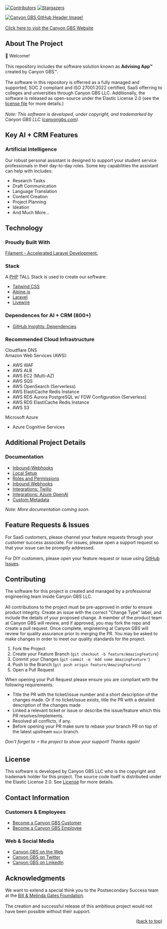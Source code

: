 <div id="top"></div>

<!-- PROJECT SHIELDS -->
<!--[![Forks][forks-shield]][forks-url]-->
<!--[![Issues][issues-shield]][issues-url]-->
[![Contributors][contributors-shield]][contributors-url]
[![Stargazers][stars-shield]][stars-url]

<!-- PROJECT LOGO -->
[![Canyon GBS GitHub Header Image!](https://s3.us-west-2.amazonaws.com/canyongbs.com/LinkedIn-CompanyCoverImage.png "Canyyon GBS GitHub Header Image")](https://canyongbs.com)\
\
[Click here to visit the Canyon GBS Website](https://canyongbs.com/)

<!-- ABOUT THE PROJECT -->
## About The Project

👋 Welcome!\
\
This repository includes the software solution known as __Advising App™__ created by Canyon GBS™. \
\
The software in this repository is offerred as a fully managed and supported, SOC 2 compliant and ISO 27001:2022 certified, SaaS offerring to colleges and universities through Canyon GBS LLC. Additionally, the software is released as open-source under the Elastic License 2.0 (see the [license file](./LICENSE) for more details.)\
\
_Note: This software is developed, under copyright, and trademarked by Canyon GBS LLC ([canyongbs.com](https://canyongbs.com))._

## Key AI + CRM Features

### Artificial Intelligence

Our robust personal assistant is designed to support your student service professionals in their day-to-day roles. Some key capabilities the assistant can help with includes:

* Research Tasks
* Draft Communication
* Language Translation
* Content Creation
* Project Planning
* Ideation
* And Much More...

## Technology
### Proudly Built With

[Filament - Accelerated Laravel Development.](https://filamentphp.com/)

### Stack
A [PHP](https://php.net) TALL Stack is used to create our software:

* [Tailwind CSS](https://tailwindcss.com/)
* [Alpine.js](https://alpinejs.dev)
* [Laravel](https://laravel.com/)
* [Livewire](https://laravel-livewire.com/)

### Dependences for AI + CRM (800+)

* [GitHub Insights: Dependencies](https://github.com/canyongbs/aidingapp/network/dependencies)

### Recommended Cloud Infrastructure

Cloudflare DNS<br>
Amazon Web Services (AWS):
* AWS WAF
* AWS ALB
* AWS EC2 (Multi-AZ)
* AWS SQS
* AWS OpenSearch (Serverless)
* AWS ElastiCache Redis Instance
* AWS RDS Aurora PostgreSQL w/ FDW Configuration (Serverless)
* AWS RDS ElastiCache Redis Instance
* AWS S3

Microsoft Azure
* Azure Cognitive Services

## Additional Project Details
### Documentation

* [Inbound-Webhooks](./docs/inbound-webhooks.md)
* [Local Setup](./docs/local-setup.md)
* [Roles and Permissions](./docs/roles-and-permissions.md)
* [Inbound Webhooks](./docs/inbound-webhooks.md)
* [Integrations: Twilio](./docs/integrations/twilio.md)
* [Integrations: Azure OpenAI](./docs/integrations/azure_open_ai.md)
* [Custom Metadata](./docs/custom-metadata.md)

_Note: More documentation coming soon._

## Feature Requests & Issues

For SaaS customers, please channel your feature requests through your customer success associate. For issues, please open a support request so that your issue can be promptly addressed.\
\
For DIY customers, please open your feature request or issue using [GitHub Issues](https://github.com/canyongbs/aidingapp/issues).

## Contributing

The software for this project is created and managed by a professional engineering team inside Canyon GBS LLC.\
\
All contributions to the project must be pre-approved in order to ensure product integrity. Create an issue with the correct "Change Type" label, and include the details of your proposed change. A member of the product team at Canyon GBS will review, and if approved, you may fork the repo and create a pull request. Once complete, engineering at Canyon GBS will review for quality assurance prior to merging the PR. You may be asked to make changes in order to meet our quality standards for the project.

1. Fork the Project
2. Create your Feature Branch (`git checkout -b feature/AmazingFeature`)
3. Commit your Changes (`git commit -m 'Add some AmazingFeature'`)
4. Push to the Branch (`git push origin feature/AmazingFeature`)
5. Open a Pull Request

When opening your Pull Request please ensure you are compliant with the following requirements:

* Title the PR with the ticket/issue number and a short description of the changes made. Or if no ticket/issue exists, title the PR with a detailed description of the changes made
* Linked a relevant ticket or issue or describe the issue/feature which this PR resolves/implements.
* Resolved all conflicts, if any.
* Before opening your PR make sure to rebase your branch PR on top of the latest upstream `main` branch.

_Don't forget to ⭐ the project to show your support! Thanks again!_

## License

This software is developed by Canyon GBS LLC who is the copyright and trademark holder for this project. The source code itself is distributed under the Elastic License 2.0. See [License](./LICENSE) for more details.

## Contact Information

### Customers & Employees

* [Become a Canyon GBS Customer](https://canyongbs.com/work-with-us)
* [Become a Canyon GBS Employee](https://canyongbs.com/our-mission/work-culture/)

### Web & Social Media

* [Canyon GBS on the Web](https://canyongbs.com)
* [Canyon GBS on Twitter](https://twitter.com/canyongbs)
* [Canyon GBS on LinkedIn](https://linkedin.com/company/canyongbs)

## Acknowledgments

We want to extend a special think you to the Postsecondary Success team at the [Bill & Melinda Gates Foundation](https://www.gatesfoundation.org/our-work/programs/us-program/postsecondary-success).
\
\
The creation and successful release of this ambitious project would not have been possible without their support.

<p align="right">(<a href="#top">back to top</a>)</p>

<!-- MARKDOWN LINKS & IMAGES -->
<!-- https://www.markdownguide.org/basic-syntax/#reference-style-links -->
[contributors-shield]: https://img.shields.io/github/contributors/canyongbs/aidingapp.svg?style=for-the-badge
[contributors-url]: https://github.com/canyongbs/aidingapp/graphs/contributors
[forks-shield]: https://img.shields.io/github/forks/canyongbs/aidingapp.svg?style=for-the-badge
[forks-url]: https://github.com/canyongbs/aidingapp/network/members
[stars-shield]: https://img.shields.io/github/stars/canyongbs/aidingapp.svg?style=for-the-badge
[stars-url]: https://github.com/canyongbs/aidingapp/stargazers
[issues-shield]: https://img.shields.io/github/issues/canyongbs/aidingapp.svg?style=for-the-badge
[issues-url]: https://github.com/canyongbs/aidingapp/issues
<!-- [license-shield]: https://img.shields.io/github/license/canyongbs/aidingapp.svg?style=for-the-badge -->
[license-url]: https://github.com/canyongbs/aidingapp/blob/main/LICENSE
[linkedin-shield]: https://img.shields.io/badge/-LinkedIn-black.svg?style=for-the-badge&logo=linkedin&colorB=555
[linkedin-url]: https://www.linkedin.com/company/canyongbs
